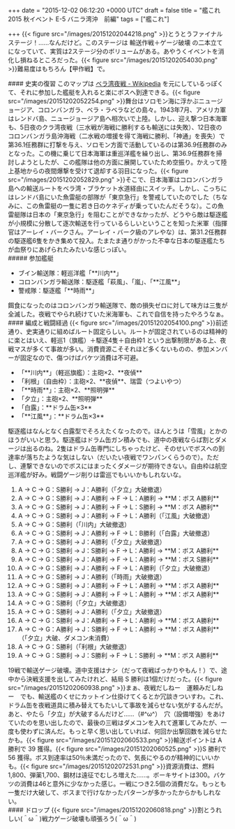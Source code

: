
+++
date = "2015-12-02 06:12:20 +0000 UTC"
draft = false
title = "艦これ 2015 秋イベント E-5 バニラ湾沖　前編"
tags = ["艦これ"]

+++
{{< figure src="/images/20151202044218.png"  >}}とうとうファイナルステージ！……なんだけど。このステージは 輸送作戦＋ゲージ破壊 の二本立てになっていて、実質は2ステージ分のボリュームがある。あやうくイベントを消化し損ねるところだった。{{< figure src="/images/20151202054030.png"  >}}難易度はもちろん【甲作戦】で。

<div class="section">
    #### 史実の復習
    このマップは <a href="https://ja.wikipedia.org/wiki/%E3%83%99%E3%83%A9%E6%B9%BE%E5%A4%9C%E6%88%A6">ベラ湾夜戦 - Wikipedia</a> を元にしているっぽくて、それに参加した艦艇を入れると楽にボスへ到達できる。{{< figure src="/images/20151202052254.png"  >}}舞台はソロモン海に浮かぶニュージョージア、コロンバンガラ、ベラ・ラベラなどの島々。1943年7月、アメリカ軍はレンドバ島、ニュージョージア島へ相次いで上陸。しかし、迎え撃つ日本海軍も、5日夜のクラ湾夜戦（三水戦が海戦に勝利するも輸送には失敗）、12日夜のコロンバンガラ島沖海戦（二水戦の増援を得て海戦に勝利、「神通」を喪失）で第36.1任務群に打撃を与え、ソロモン方面で活動しているのは第36.9任務群のみとなった。この機に乗じて日本海軍は重巡洋艦を繰り出し、第36.9任務群を掃討しようとしたが、この艦隊は他の方面に展開していたため空振り。かえって陸上基地からの夜間爆撃を受けて退却する羽目になった。{{< figure src="/images/20151202052829.png"  >}}そこで、日本海軍はコロンバンガラ島への輸送ルートをベラ湾・ブラケット水道経由にスイッチ。しかし、こっちにはレンドバ島にいた魚雷艇の部隊が「東京急行」を警戒していたのでした（ちなみに、この魚雷艇の一隻に若き日のケネディが乗っていたんだそうな）。この魚雷艇隊は日本の「東京急行」を阻むことができなかったが、どうやら敵は駆逐艦が小規模に分散して逐次輸送を行っているらしいということを知った米軍（指揮官はアーレイ・バークさん。アーレイ・バーク級のアレやな）は、第31.2任務群の駆逐艦6隻をかき集めて投入。たまたま通りがかった不幸な日本の駆逐艦たちが血祭りにあげられたみたいな感じっぽい。

<div class="section">
    ##### 参加艦艇
    
<ul>
<li>ブイン輸送隊：軽巡洋艦「**川内**」</li>
<li>コロンバンガラ輸送隊：駆逐艦「萩風」、「嵐」、「**江風**」</li>
<li>警戒隊：駆逐艦「**時雨**」</li>
</ul>餌食になったのはコロンバンガラ輸送隊で、敵の損失ゼロに対して味方は三隻が全滅した。夜戦でやられ続けていた米海軍も、これで自信を持ったやろうなぁ。

</div>
</div>
<div class="section">
    #### 編成と戦闘経過
    {{< figure src="/images/20151202054100.png"  >}}前述通り、史実通りに組めばルート固定らしい。ルートが固定されているのは精神的に楽とはいえ、軽巡1（旗艦）＋駆逐4隻＋自由枠1 という出撃制限がある上、夜戦マスが多くて事故が多い。消費資源こそそれほど多くないものの、参加メンバーが固定なので、傷つけばバケツ消費は不可避。

<ul>
<li>「**川内**」（軽巡旗艦）：主砲×2、**夜偵**</li>
<li>「利根」（自由枠）：主砲×2、**夜偵**、瑞雲（つよいやつ）</li>
<li>「**時雨**」：主砲×2、**照明弾**</li>
<li>「夕立」：主砲×2、**照明弾**</li>
<li>「白露」：**ドラム缶×3**</li>
<li>「**江風**」：**ドラム缶×3**</li>
</ul>駆逐艦はなんとなく白露型でそろえたくなったので。ほんとうは「雪風」とかのほうがいいと思う。駆逐艦はドラム缶ガン積みでも、道中の夜戦ならば割とダメージは出るのね。2隻はドラム缶専門にしちゃったけど、そのせいでボスへの到達率が落ちたような気はしない（だいたい夜戦でワンパンくらうので）。ただし、連撃できないのでボスにはまったくダメージが期待できない。自由枠は航空巡洋艦が好み。戦闘ゲージ削りは雷巡でもいいかもしれないな。

<ol>
<li>A → C → G：S勝利 → J：A勝利（「夕立」大破撤退）</li>
<li>A → C → G：S勝利 → J：A勝利 → F → L：A勝利 → **M：ボス A勝利**	</li>
<li>A → C → G：S勝利 → J：A勝利 → F → L：S勝利 → **M：ボス A勝利**	</li>
<li>A → C → G：S勝利 → J：A勝利 → F → L：A勝利（「江風」大破撤退）	</li>
<li>A → C → G：S勝利（「川内」大破撤退）	</li>
<li>A → C → G：S勝利 → J：A勝利 → F → L：B勝利（「白露」大破撤退）</li>
<li>A → C → G：S勝利 → J：A勝利（「夕立」大破撤退）</li>
<li>A → C → G：S勝利 → J：S勝利 → F → L：A勝利 → **M：ボス A勝利**	</li>
<li>A → C → G：S勝利 → J：A勝利 → F → L：A勝利 → **M：ボス S勝利**	</li>
<li>A → C → G：S勝利 → J：A勝利 → F → L：A勝利（「夕立」大破撤退）	</li>
<li>A → C → G：S勝利 → J：A勝利（「時雨」大破撤退）</li>
<li>A → C → G：S勝利 → J：A勝利 → F → L：A勝利 → **M：ボス A勝利**	</li>
<li>A → C → G：S勝利 → J：A勝利 → F → L：A勝利 → **M：ボス A勝利**	</li>
<li>A → C → G：S勝利（「夕立」大破撤退）	</li>
<li>A → C → G：S勝利 → J：A勝利（「夕立」大破撤退）	</li>
<li>A → C → G：S勝利 → J：A勝利 → F → L：A勝利 → **M：ボス A勝利**	</li>
<li>A → C → G：A勝利 → J：S勝利 → F → L：A勝利 → **M：ボス A勝利**（「夕立」大破、ダメコン未消費）	</li>
<li>A → C → G：S勝利（「利根」大破撤退）</li>
<li>A → C → G：S勝利 → J：S勝利 → F → L：S勝利 → **M：ボス A勝利**	</li>
</ol>19戦で輸送ゲージ破壊。道中支援はナシ（だって夜戦ばっかりやもん！）で、途中から決戦支援を出してみたけれど、結局 S 勝利は1個だけだった。{{< figure src="/images/20151202060938.png"  >}}まぁ、夜戦だしねー　運頼みだしねー　でも、輸送艦のくせにカットイン仕掛けてくるとか冗談きついすわ。これ、ドラム缶を夜戦道具に積み替えてもたいして事故を減らせない気がするんだが。あと、やたら「夕立」が大破するんだけど……（#^ω^）　穴（設備増強）をあけていたのを思い出したので、最後の三戦はダメコンを入れて進軍してみたが、一度も使わずに済んだ。もっと早く思い出していれば、何回か出撃回数を減らせたかも。{{< figure src="/images/20151202060533.png"  >}}輸送ポイントは A 勝利で 39 獲得。{{< figure src="/images/20151202060525.png"  >}}S 勝利で 56 獲得。ボス到達率は50％未満だったので、気長にやるのが精神的にいいかも。{{< figure src="/images/20151202072531.png"  >}}資源消費は、燃料1,800、弾薬1,700、鋼材は遠征でむしろ増えた……。ボーキサイトは300。バケツの消費は46と意外に少なかった感じ。一戦につき2.5個の消費だな。もっとも一隻だけ大破して、ボスまで行けなかったパターンが多かったからかもしれない。

</div>
<div class="section">
    #### ドロップ
    {{< figure src="/images/20151202060818.png"  >}}割とうれしい(＾ω＾)戦力ゲージ破壊も頑張ろう(＾ω＾)

</div>

